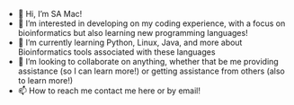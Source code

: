 - 👋 Hi, I’m SA Mac!
- 👀 I’m interested in developing on my coding experience, with a focus on bioinformatics but also learning new programming languages!
- 🌱 I’m currently learning Python, Linux, Java, and more about Bioinformatics tools associated with these languages
- 💞️ I’m looking to collaborate on anything, whether that be me providing assistance (so I can learn more!) or getting assistance from others (also to learn more!)
- 📫 How to reach me contact me here or by email!
